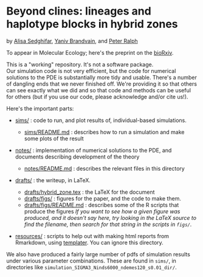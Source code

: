 # Beyond clines: lineages and haplotype blocks in hybrid zones

by [Alisa Sedghifar](https://github.com/asedghifar), [Yaniv Brandvain](https://brandvainlab.wordpress.com/), and [Peter Ralph](https://github.com/petrelharp)

To appear in Molecular Ecology; here's the preprint on the [bioRxiv](http://biorxiv.org/content/early/2016/03/12/043190.abstract).


This is a "working" repository.  It's not a software package.  
Our simulation code is not very efficient,
but the code for numerical solutions to the PDE is substantially more tidy and usable.
There's a number of dangling ends that we never finished off.
We're providing it so that others can see exactly what we did 
and so that code and methods can be useful for others
(but if you use our code, please acknowledge and/or cite us!).

Here's the important parts:

- [sims/](sims/) : code to run, and plot results of, individual-based simulations.

    - [sims/README.md](sims/README.md) : describes how to run a simulation and make some plots of the result

- [notes/](notes/) : implementation of numerical solutions to the PDE, and documents describing development of the theory

    - [notes/README.md](notes/README.md) : describes the relevant files in this directory

- [drafts/](drafts/) : the writeup, in LaTeX. 

    - [drafts/hybrid_zone.tex](drafts/hybrid_zone.tex) : the LaTeX for the document
    - [drafts/figs/](drafts/figs/) : figures for the paper, and the code to make them.
    - [drafts/figs/README.md](drafts/figs/README.md) : describes some of the R scripts that produce the figures
        *If you want to see how a given figure was produced, and it doesn't say here,
        try looking in the LaTeX source to find the filename, 
        then search for that string in the scripts in `figs/`.*

- [resources/](resources/) : scripts to help out with making html reports from Rmarkdown, using [templater](https://github.com/petrelharp/templater).
    You can ignore this directory.


We also have produced a fairly large number of pdfs of simulation results under various parameter combinations.
These are found in `sims/`, in directories like `simulation_SIGMA3_Ninds6000_ndemes120_s0.01_dir/`.
